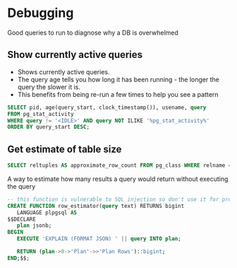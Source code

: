 # Debugging

Good queries to run to diagnose why a DB is overwhelmed

## Show currently active queries

- Shows currently active queries.
- The query age tells you how long it has been running - the longer the query
  the slower it is.
- This benefits from being re-run a few times to help you see a pattern

```sql
SELECT pid, age(query_start, clock_timestamp()), usename, query
FROM pg_stat_activity
WHERE query != '<IDLE>' AND query NOT ILIKE '%pg_stat_activity%'
ORDER BY query_start DESC;
```

## Get estimate of table size

```sql
SELECT reltuples AS approximate_row_count FROM pg_class WHERE relname = 'table_name';
```

A way to estimate how many results a query would return without executing the
query

```sql
-- this function is vulnerable to SQL injection so don't use it for production code
CREATE FUNCTION row_estimator(query text) RETURNS bigint
   LANGUAGE plpgsql AS
$$DECLARE
   plan jsonb;
BEGIN
   EXECUTE 'EXPLAIN (FORMAT JSON) ' || query INTO plan;

   RETURN (plan->0->'Plan'->>'Plan Rows')::bigint;
END;$$;
```

